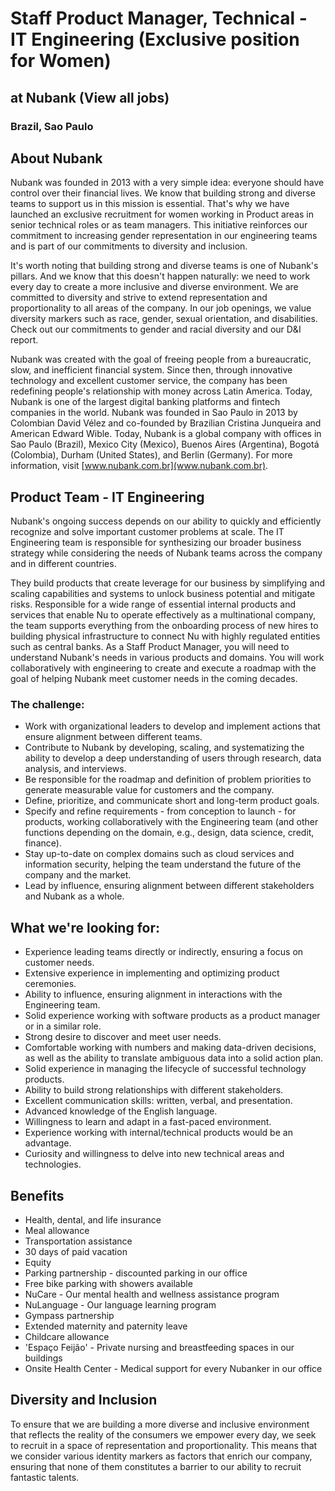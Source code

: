 # Staff Product Manager, Technical - IT Engineering (Exclusive position for Women)
## at Nubank (View all jobs)
### Brazil, Sao Paulo

## About Nubank

Nubank was founded in 2013 with a very simple idea: everyone should have control over their financial lives. We know that building strong and diverse teams to support us in this mission is essential. That's why we have launched an exclusive recruitment for women working in Product areas in senior technical roles or as team managers. This initiative reinforces our commitment to increasing gender representation in our engineering teams and is part of our commitments to diversity and inclusion.

It's worth noting that building strong and diverse teams is one of Nubank's pillars. And we know that this doesn't happen naturally: we need to work every day to create a more inclusive and diverse environment. We are committed to diversity and strive to extend representation and proportionality to all areas of the company. In our job openings, we value diversity markers such as race, gender, sexual orientation, and disabilities. Check out our commitments to gender and racial diversity and our D&I report.

Nubank was created with the goal of freeing people from a bureaucratic, slow, and inefficient financial system. Since then, through innovative technology and excellent customer service, the company has been redefining people's relationship with money across Latin America. Today, Nubank is one of the largest digital banking platforms and fintech companies in the world. Nubank was founded in Sao Paulo in 2013 by Colombian David Vélez and co-founded by Brazilian Cristina Junqueira and American Edward Wible. Today, Nubank is a global company with offices in Sao Paulo (Brazil), Mexico City (Mexico), Buenos Aires (Argentina), Bogotá (Colombia), Durham (United States), and Berlin (Germany). For more information, visit [www.nubank.com.br](www.nubank.com.br).

## Product Team - IT Engineering

Nubank's ongoing success depends on our ability to quickly and efficiently recognize and solve important customer problems at scale. The IT Engineering team is responsible for synthesizing our broader business strategy while considering the needs of Nubank teams across the company and in different countries.

They build products that create leverage for our business by simplifying and scaling capabilities and systems to unlock business potential and mitigate risks. Responsible for a wide range of essential internal products and services that enable Nu to operate effectively as a multinational company, the team supports everything from the onboarding process of new hires to building physical infrastructure to connect Nu with highly regulated entities such as central banks. As a Staff Product Manager, you will need to understand Nubank's needs in various products and domains. You will work collaboratively with engineering to create and execute a roadmap with the goal of helping Nubank meet customer needs in the coming decades.

### The challenge:

- Work with organizational leaders to develop and implement actions that ensure alignment between different teams.
- Contribute to Nubank by developing, scaling, and systematizing the ability to develop a deep understanding of users through research, data analysis, and interviews.
- Be responsible for the roadmap and definition of problem priorities to generate measurable value for customers and the company.
- Define, prioritize, and communicate short and long-term product goals.
- Specify and refine requirements - from conception to launch - for products, working collaboratively with the Engineering team (and other functions depending on the domain, e.g., design, data science, credit, finance).
- Stay up-to-date on complex domains such as cloud services and information security, helping the team understand the future of the company and the market.
- Lead by influence, ensuring alignment between different stakeholders and Nubank as a whole.

## What we're looking for:

- Experience leading teams directly or indirectly, ensuring a focus on customer needs.
- Extensive experience in implementing and optimizing product ceremonies.
- Ability to influence, ensuring alignment in interactions with the Engineering team.
- Solid experience working with software products as a product manager or in a similar role.
- Strong desire to discover and meet user needs.
- Comfortable working with numbers and making data-driven decisions, as well as the ability to translate ambiguous data into a solid action plan.
- Solid experience in managing the lifecycle of successful technology products.
- Ability to build strong relationships with different stakeholders.
- Excellent communication skills: written, verbal, and presentation.
- Advanced knowledge of the English language.
- Willingness to learn and adapt in a fast-paced environment.
- Experience working with internal/technical products would be an advantage.
- Curiosity and willingness to delve into new technical areas and technologies.

## Benefits

- Health, dental, and life insurance
- Meal allowance
- Transportation assistance
- 30 days of paid vacation
- Equity
- Parking partnership - discounted parking in our office
- Free bike parking with showers available
- NuCare - Our mental health and wellness assistance program
- NuLanguage - Our language learning program
- Gympass partnership
- Extended maternity and paternity leave
- Childcare allowance
- 'Espaço Feijão' - Private nursing and breastfeeding spaces in our buildings
- Onsite Health Center - Medical support for every Nubanker in our office

## Diversity and Inclusion

To ensure that we are building a more diverse and inclusive environment that reflects the reality of the consumers we empower every day, we seek to recruit in a space of representation and proportionality. This means that we consider various identity markers as factors that enrich our company, ensuring that none of them constitutes a barrier to our ability to recruit fantastic talents.
